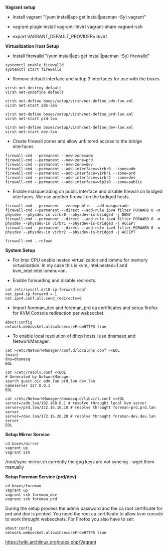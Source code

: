 **Vagrant setup**

* Install vagrant "(yum install|apt-get install|pacman -Sy) vagrant"

* vagrant plugin install vagrant-libvirt vagrant-share vagrant-ssh

* export VAGRANT_DEFAULT_PROVIDER=libvirt

**Virtualization Host Setup**

* Install firewalld "(yum install|apt-get install|pacman -Sy) firewalld"
```
systemctl enable firewalld
systemctl start firewalld
```

* Remove default interface and setup 3 interfaces for use with the boxes
```
virsh net-destroy default
virsh net-undefine default

virsh net-define boxes/setup/virsh/net-define_adm-lan.xml
virsh net-start adm-lan

virsh net-define boxes/setup/virsh/net-define_prd-lan.xml
virsh net-start prd-lan

virsh net-define boxes/setup/virsh/net-define_dev-lan.xml
virsh net-start dev-lan
```

* Create firewall zones and allow unfiltered access to the bridge interfaces

```
firewall-cmd --permanent --new-zone=adm
firewall-cmd --permanent --new-zone=prd
firewall-cmd --permanent --new-zone=dev
firewall-cmd --permanent --add-interface=virbr0 --zone=adm
firewall-cmd --permanent --add-interface=virbr1 --zone=prd
firewall-cmd --permanent --add-interface=virbr2 --zone=dev
firewall-cmd --permanent --add-interface=wlp2s0 --zone=public
```

* Enable masquerading on public interface and disable firewall on bridged interfaces. We use another firewall on the brdiged hosts.
```
firewall-cmd --permanent --zone=public --add-masquerade
firewall-cmd --permanent --direct --add-rule ipv4 filter FORWARD 0 -m physdev --physdev-in virbr0 --physdev-is-bridged -j DENY
firewall-cmd --permanent --direct --add-rule ipv4 filter FORWARD 0 -m physdev --physdev-in virbr1 --physdev-is-bridged -j ACCEPT
firewall-cmd --permanent --direct --add-rule ipv4 filter FORWARD 0 -m physdev --physdev-in virbr2 --physdev-is-bridged -j ACCEPT

firewall-cmd --reload
```


**System Setup**

* For Intel CPU enable nested virtualization and iommu for memory virtualization. In my case this is kvm_intel.nested=1 and kvm_intel.intel.iommu=on.


* Enable forwarding and disable redirects.
```
cat /etc/sysctl.d/10-ip-forward.conf
net.ipv4.ip_forward = 1
net.ipv4.conf.all.send_redirects=0
```

* Import foreman_dev and foreman_prd ca certificates and setup firefox for KVM Console redirection per websocket.
```
about:config
network.websocket.allowInsecureFromHTTPS true
```

* To enable local resolution of dhcp hosts i use dnsmasq and NetworkManager.
```
cat >/etc/NetworkManager/conf.d/localdns.conf <<EOL
[main]
dns=dnsmasq
EOL
```

```
cat >/etc/resolv.conf <<EOL
# Generated by NetworkManager
search guest.oic adm.lan prd.lan dev.lan
nameserver 127.0.0.1
EOL
```

```
cat >/etc/NetworkManager/dnsmasq.d/libvirt.conf <<EOL
server=/adm.lan/192.168.0.1 # resolve throught local kvm server
server=/prd.lan/172.16.10.10 # resolve throught foreman-prd.prd.lan server
server=/dev.lan/172.16.20.20 # resolve throught foreman-dev.dev.lan server
EOL
```

**Setup Mirror Service**
```
cd boxes/mirror
vagrant up
vagrant ssh
```
/root/sync-mirror.sh
currently the gpg keys are not syncing - wget them manually

**Setup Foreman Service (prd/dev)**
```
cd boxes/foreman
vagrant up
vagrant ssh foreman_dev
vagrant ssh foreman_prd
```
During the setup process the admin password and the ca root certificate for prd and dev is printed. You need the root ca certificate to allow kvm console to work throught websockets. For Firefox you also have to set:
```
about:config
network.websocket.allowInsecureFromHTTPS true
```

https://wiki.archlinux.org/index.php/Vagrant

